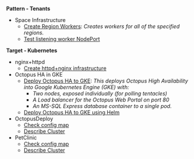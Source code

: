 **Pattern - Tenants**

- Space Infrastructure
   - <a href="https://samples.octopus.app/app#/Spaces-682/projects/Projects-1301/operations/runbooks/Runbooks-1341/process/RunbookProcess-Runbooks-1341" target="_blank">Create Region Workers</a>: <i>Creates workers for all of the specified regions.</i>
   - <a href="https://samples.octopus.app/app#/Spaces-682/projects/Projects-1301/operations/runbooks/Runbooks-1942/process/RunbookProcess-Runbooks-1942" target="_blank">Test listening worker NodePort</a>
    
**Target - Kubernetes**

- nginx+httpd
   - <a href="https://samples.octopus.app/app#/Spaces-105/projects/Projects-964/operations/runbooks/Runbooks-988/process/RunbookProcess-Runbooks-988" target="_blank">Create httpd+nginx infrastructure</a>
- Octopus HA in GKE
   - <a href="https://samples.octopus.app/app#/Spaces-105/projects/Projects-1822/operations/runbooks/Runbooks-1862/process/RunbookProcess-Runbooks-1862" target="_blank">Deploy Octopus HA to GKE</a>: <i>This deploys Octopus High Availability into Google Kubernetes Engine (GKE) with:
      - Two nodes, exposed individually (for polling tentacles)
      - A Load balancer for the Octopus Web Portal on port 80
      - An MS-SQL Express database container to a single pod.</i>
   - <a href="https://samples.octopus.app/app#/Spaces-105/projects/Projects-1822/operations/runbooks/Runbooks-1961/process/RunbookProcess-Runbooks-1961" target="_blank">Deploy Octopus HA to GKE using Helm</a>
- OctopusDeploy
   - <a href="https://samples.octopus.app/app#/Spaces-105/projects/Projects-1241/operations/runbooks/Runbooks-1241/process/RunbookProcess-Runbooks-1241" target="_blank">Check config map</a>
   - <a href="https://samples.octopus.app/app#/Spaces-105/projects/Projects-1241/operations/runbooks/Runbooks-1244/process/RunbookProcess-Runbooks-1244" target="_blank">Describe Cluster</a>
- PetClinic
   - <a href="https://samples.octopus.app/app#/Spaces-105/projects/Projects-861/operations/runbooks/Runbooks-1084/process/RunbookProcess-Runbooks-1084" target="_blank">Check config map</a>
   - <a href="https://samples.octopus.app/app#/Spaces-105/projects/Projects-861/operations/runbooks/Runbooks-904/process/RunbookProcess-Runbooks-904" target="_blank">Describe Cluster</a>
